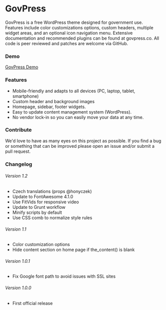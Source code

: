 # GovPress

GovPress is a free WordPress theme designed for government use.   Features include color customizations options, custom headers, multiple widget areas, and an optional icon navigation menu.  Extensive documentation and recommended plugins can be found at govpress.co.  All code is peer reviewed and patches are welcome via GitHub.

### Demo

[GovPress Demo](http://www.govpress.co)

### Features

* Mobile-friendly and adapts to all devices (PC, laptop, tablet, smartphone)
* Custom header and background images
* Homepage, sidebar, footer widgets.
* Easy to update content management system (WordPress).
* No vendor lock-in so you can easily move your data at any time.

### Contribute

We'd love to have as many eyes on this project as possible.  If you find a bug or something that can be improved please open an issue and/or submit a pull request.

### Changelog

###### Version 1.2

* Czech translations (props @honyczek)
* Update to FontAwesome 4.1.0
* Use FitVids for responsive video
* Update to Grunt workflow
* Minify scripts by default
* Use CSS comb to normalize style rules

###### Version 1.1

* Color customization options
* Hide content section on home page if the_content() is blank

###### Version 1.0.1

* Fix Google font path to avoid issues with SSL sites

###### Version 1.0.0

* First official release
